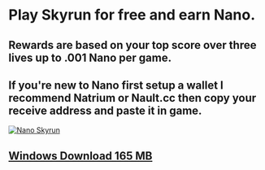 # Play Skyrun for free and earn Nano.
## Rewards are based on your top score over three lives up to .001 Nano per game.
## If you're new to Nano first setup a wallet I recommend Natrium or Nault.cc then copy your receive address and paste it in game.
[![Nano Skyrun](https://img.youtube.com/vi/EUSL3VeemuM/0.jpg)](https://www.youtube.com/watch?v=EUSL3VeemuM "Nano Skyrun")  
## [Windows Download 165 MB](https://drive.google.com/file/d/1PXax2XLKsSyDLyrbEl6Cr96YSymHvi1B/view?usp=sharing)
